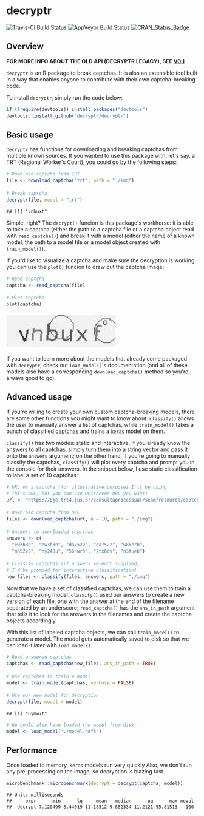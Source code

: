 
decryptr
========

[![Travis-CI Build Status](https://travis-ci.org/decryptr/decryptr.svg?branch=master)](https://travis-ci.org/decryptr/decryptr) [![AppVeyor Build Status](https://ci.appveyor.com/api/projects/status/github/decryptr/decryptr?branch=master&svg=true)](https://ci.appveyor.com/project/decryptr/decryptr) [![CRAN\_Status\_Badge](http://www.r-pkg.org/badges/version/decryptr)](http://cran.r-project.org/package=decryptr)

Overview
--------

**FOR MORE INFO ABOUT THE OLD API (DECRYPTR LEGACY), SEE [V0.1](https://github.com/decryptr/decryptr/releases/tag/v0.1)**

`decryptr` is an R package to break captchas. It is also an extensible tool built in a way that enables anyone to contribute with their own captcha-breaking code.

To install `decryptr`, simply run the code below:

``` r
if (!require(devtools)) install.packages("devtools")
devtools::install_github("decryptr/decryptr")
```

Basic usage
-----------

`decryptr` has functions for downloading and breaking captchas from multiple known sources. If you wanted to use this package with, let's say, a TRT (Regional Worker's Court), you could go by the following steps:

``` r
# Download captcha from TRT
file <- download_captcha("trt", path = "./img")

# Break captcha
decrypt(file, model = "trt")
```

    ## [1] "vnbuxt"

Simple, right? The `decrypt()` funcion is this package's workhorse: it is able to take a captcha (either the path to a captcha file or a captcha object read with `read_captcha()`) and break it with a model (either the name of a known model, the path to a model file or a model object created with `train_model()`).

If you'd like to visualize a captcha and make sure the decryption is working, you can use the `plot()` funcion to draw out the captcha image:

``` r
# Read captcha
captcha <- read_captcha(file)

# Plot captcha
plot(captcha)
```

![](README_files/figure-markdown_github/plot-1.png)

If you want to learn more about the models that already come packaged with `decryptr`, check out `load_model()`'s documentation (and all of these models also have a corresponding `download_captcha()` method so you're always good to go).

Advanced usage
--------------

If you're willing to create your own custom captcha-breaking models, there are some other functions you might want to know about. `classify()` allows the user to manually answer a list of captchas, while `train_model()` takes a bunch of classified captchas and trains a `keras` model on them.

`classify()` has two modes: static and interactive. If you already know the answers to all captchas, simply turn them into a string vector and pass it onto the `answers` argument; on the other hand, if you're going to manually classify the captchas, `classify()` will plot every captcha and prompt you in the console for their answers. In the snippet below, I use static classification to label a set of 10 captchas:

``` r
# URL of a captcha (for illustrative purposes I'll be using
# TRT's URL, but you can use whichever URL you want)
url <- "https://pje.trt4.jus.br/consultaprocessual/seam/resource/captcha"

# Download captcha from URL
files <- download_captcha(url, n = 10, path = "./img")

# Answers to downloaded captchas
answers <- c(
  "ew3h3n", "ew3h3n", "da7522", "da7522", "w8kerh",
  "mh52v3", "ny248u", "56nwr5", "7tx6dy", "n3fue6")

# Classify captchas (if answers weren't supplied,
# I'd be promped for interactive classification)
new_files <- classify(files, answers, path = "./img")
```

Now that we have a set of classified captchas, we can use them to train a captcha-breaking model. `classify()` used our answers to create a new version of each file, one with the answer at the end of the filename separated by an underscore; `read_captcha()` has the `ans_in_path` argument that tells it to look for the answers in the filenames and create the captcha objects accordingly.

With this list of labeled captcha objects, we can call `train_model()` to generate a model. The model gets automatically saved to disk so that we can load it later with `load_model()`.

``` r
# Read answered captchas
captchas <- read_captcha(new_files, ans_in_path = TRUE)

# Use captchas to train a model
model <- train_model(captchas, verbose = FALSE)

# Use our new model for decryption
decrypt(file, model = model)
```

    ## [1] "6ymw7t"

``` r
# We could also have loaded the model from disk
model <- load_model("./model.hdf5")
```

Performance
-----------

Once loaded to memory, `keras` models run very quickly Also, we don't run any pre-processing on the image, so decryption is blazing fast.

``` r
microbenchmark::microbenchmark(decrypt = decrypt(captcha, model))
```

    ## Unit: milliseconds
    ##     expr      min      lq     mean   median      uq      max neval
    ##  decrypt 7.120499 8.44019 11.18512 9.882334 11.2121 95.81513   100
